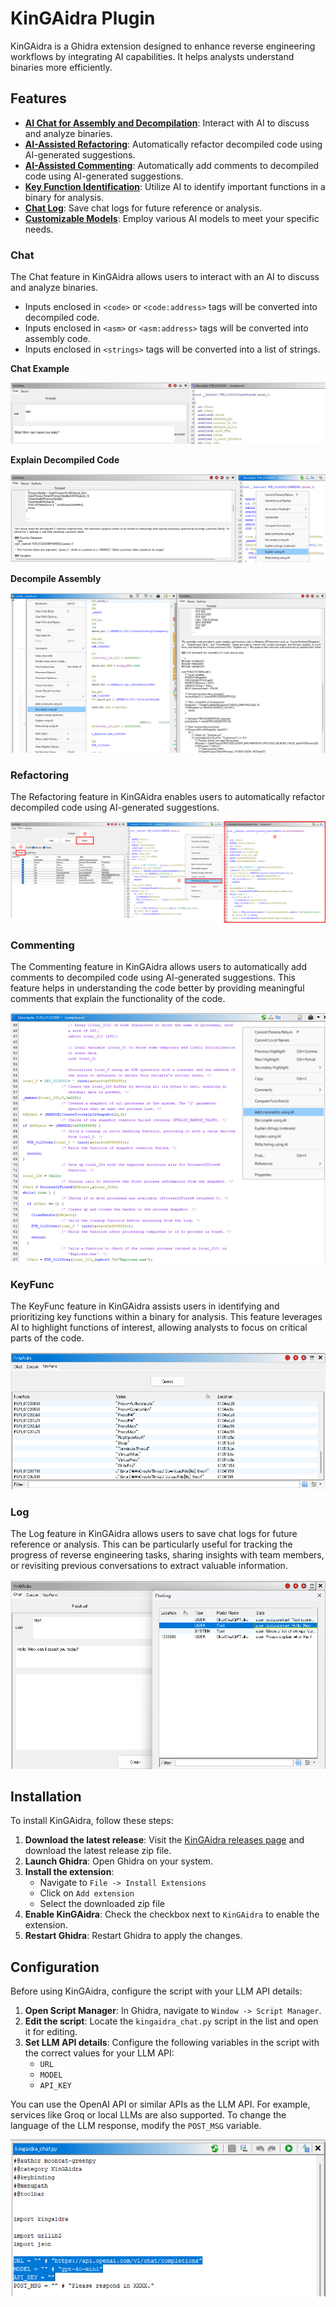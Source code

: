 # KinGAidra Plugin

KinGAidra is a Ghidra extension designed to enhance reverse engineering workflows by integrating AI capabilities. It helps analysts understand binaries more efficiently.

## Features
- [**AI Chat for Assembly and Decompilation**](#Chat): Interact with AI to discuss and analyze binaries.
- [**AI-Assisted Refactoring**](#Refactoring): Automatically refactor decompiled code using AI-generated suggestions.
- [**AI-Assisted Commenting**](#Commenting): Automatically add comments to decompiled code using AI-generated suggestions.
- [**Key Function Identification**](#KeyFunc): Utilize AI to identify important functions in a binary for analysis.
- [**Chat Log**](#Log): Save chat logs for future reference or analysis.
- [**Customizable Models**](#Configuration): Employ various AI models to meet your specific needs.


### Chat

The Chat feature in KinGAidra allows users to interact with an AI to discuss and analyze binaries.

- Inputs enclosed in `<code>` or `<code:address>` tags will be converted into decompiled code.
- Inputs enclosed in `<asm>` or `<asm:address>` tags will be converted into assembly code.
- Inputs enclosed in `<strings>` tags will be converted into a list of strings.

**Chat Example**

![](./img/test_chat.png)

**Explain Decompiled Code**

![](./img/explain.png)

**Decompile Assembly**

![](./img/decom_asm.png)

### Refactoring

The Refactoring feature in KinGAidra enables users to automatically refactor decompiled code using AI-generated suggestions.

![](./img/refactor.png)

### Commenting

The Commenting feature in KinGAidra allows users to automatically add comments to decompiled code using AI-generated suggestions. This feature helps in understanding the code better by providing meaningful comments that explain the functionality of the code.

![](./img/comment.png)

### KeyFunc

The KeyFunc feature in KinGAidra assists users in identifying and prioritizing key functions within a binary for analysis. This feature leverages AI to highlight functions of interest, allowing analysts to focus on critical parts of the code.

![](./img/keyfunc.png)

### Log

The Log feature in KinGAidra allows users to save chat logs for future reference or analysis. This can be particularly useful for tracking the progress of reverse engineering tasks, sharing insights with team members, or revisiting previous conversations to extract valuable information.

![](./img/log.png)


## Installation

To install KinGAidra, follow these steps:

1. **Download the latest release**: Visit the [KinGAidra releases page](https://github.com/mooncat-greenpy/KinGAidra/releases) and download the latest release zip file.
2. **Launch Ghidra**: Open Ghidra on your system.
3. **Install the extension**:
   - Navigate to `File -> Install Extensions`
   - Click on `Add extension`
   - Select the downloaded zip file
4. **Enable KinGAidra**: Check the checkbox next to `KinGAidra` to enable the extension.
5. **Restart Ghidra**: Restart Ghidra to apply the changes.


## Configuration

Before using KinGAidra, configure the script with your LLM API details:

1. **Open Script Manager**: In Ghidra, navigate to `Window -> Script Manager`.
2. **Edit the script**: Locate the `kingaidra_chat.py` script in the list and open it for editing.
3. **Set LLM API details**: Configure the following variables in the script with the correct values for your LLM API:
   - `URL`
   - `MODEL`
   - `API_KEY`

You can use the OpenAI API or similar APIs as the LLM API. For example, services like Groq or local LLMs are also supported. To change the language of the LLM response, modify the `POST_MSG` variable.

![](./img/conf.png)
